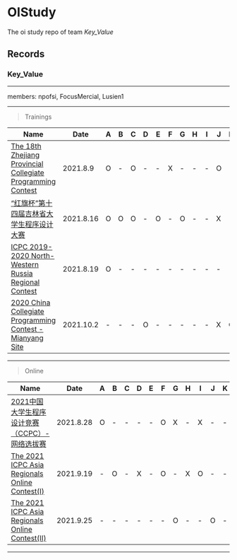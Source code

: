 # OIStudy

The oi study repo of team _Key_Value_

## Records

### Key_Value

---

members: npofsi, FocusMercial, Lusien1

---

> Trainings

| Name                                                                                             | Date      | A   | B   | C   | D   | E   | F   | G   | H   | I   | J   | K   | L   | M   |
| ------------------------------------------------------------------------------------------------ | --------- | --- | --- | --- | --- | --- | --- | --- | --- | --- | --- | --- | --- | --- |
| [The 18th Zhejiang Provincial Collegiate Programming Contest](https://vjudge.net/contest/451937) | 2021.8.9  | O   | -   | O   | -   | -   | X   | -   | -   | -   | O   | -   | X   | O   |
| [“红旗杯”第十四届吉林省大学生程序设计大赛](https://vjudge.net/contest/453349)                    | 2021.8.16 | O   | O   | O   | -   | O   | -   | O   | -   | -   | X   | -   | O   |     |
| [ICPC 2019-2020 North-Western Russia Regional Contest](https://vjudge.net/contest/454302)        | 2021.8.19 | O   | -   | -   | -   | -   | -   | -   | -   | -   | -   | -   | -   | O   |
| [2020 China Collegiate Programming Contest - Mianyang Site]()        | 2021.10.2 | -   | -   | -   | O   | -   | -   | -   | -   | -   | X   | O   | -   | -   |

---

> Online

| Name  | Date | A   | B   | C   | D   | E   | F   | G   | H   | I   | J   | K   | L   | M   |
| ------- | --- | --- | --- | --- | --- | --- | --- | --- | --- | --- | --- | --- | --- | --- |
| [2021中国大学生程序设计竞赛（CCPC）- 网络选拔赛](https://acm.hdu.edu.cn/contests/contest_show.php?cid=1031)        | 2021.8.28 | O   | -   | -   | -   | -   | O   | X   | -   | X   | -   | -   | -   | -  |
| [The 2021 ICPC Asia Regionals Online Contest(Ⅰ)]()        | 2021.9.19 | -   | O   | -   | X   | -   | O   | -   | X   | O   | -   | -   | -   | -  |
| [The 2021 ICPC Asia Regionals Online Contest(Ⅱ)]()        | 2021.9.25 | - | -   | -   | -   | -   | -   | O   | -   | -   | O   | -   | X   | O   | 

---
